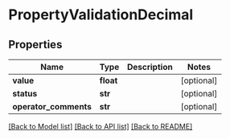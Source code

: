 # PropertyValidationDecimal

## Properties
Name | Type | Description | Notes
------------ | ------------- | ------------- | -------------
**value** | **float** |  | [optional] 
**status** | **str** |  | [optional] 
**operator_comments** | **str** |  | [optional] 

[[Back to Model list]](../README.md#documentation-for-models) [[Back to API list]](../README.md#documentation-for-api-endpoints) [[Back to README]](../README.md)


